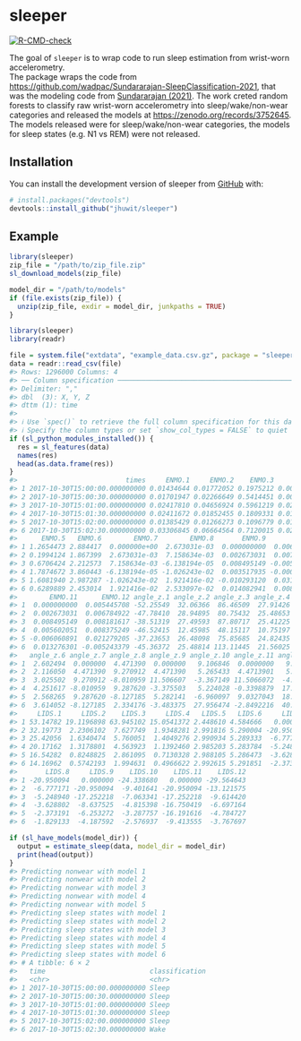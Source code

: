 
<!-- README.md is generated from README.Rmd. Please edit that file -->

# sleeper

<!-- badges: start -->

[![R-CMD-check](https://github.com/jhuwit/sleeper/actions/workflows/R-CMD-check.yaml/badge.svg)](https://github.com/jhuwit/sleeper/actions/workflows/R-CMD-check.yaml)
<!-- badges: end -->

The goal of `sleeper` is to wrap code to run sleep estimation from
wrist-worn accelerometry.  
The package wraps the code from
<https://github.com/wadpac/Sundararajan-SleepClassification-2021>, that
was the modeling code from [Sundararajan
(2021)](https://doi.org/10.1038/s41598-020-79217-x). The work creted
random forests to classify raw wrist-worn accelerometry into
sleep/wake/non-wear categories and released the models at
<https://zenodo.org/records/3752645>. The models released were for
sleep/wake/non-wear categories, the models for sleep states (e.g. N1 vs
REM) were not released.

## Installation

You can install the development version of sleeper from
[GitHub](https://github.com/) with:

``` r
# install.packages("devtools")
devtools::install_github("jhuwit/sleeper")
```

## Example

``` r
library(sleeper)
zip_file = "/path/to/zip_file.zip"
sl_download_models(zip_file)
```

``` r
model_dir = "/path/to/models"
if (file.exists(zip_file)) {
  unzip(zip_file, exdir = model_dir, junkpaths = TRUE)
}
```

``` r
library(sleeper)
library(readr)

file = system.file("extdata", "example_data.csv.gz", package = "sleeper")
data = readr::read_csv(file)
#> Rows: 1296000 Columns: 4
#> ── Column specification ────────────────────────────────────────────────────────
#> Delimiter: ","
#> dbl  (3): X, Y, Z
#> dttm (1): time
#> 
#> ℹ Use `spec()` to retrieve the full column specification for this data.
#> ℹ Specify the column types or set `show_col_types = FALSE` to quiet this message.
if (sl_python_modules_installed()) {
  res = sl_features(data)
  names(res)
  head(as.data.frame(res))
}
#>                           times     ENMO.1     ENMO.2    ENMO.3      ENMO.4
#> 1 2017-10-30T15:00:00.000000000 0.01434644 0.01772052 0.1975212 0.009440902
#> 2 2017-10-30T15:00:30.000000000 0.01701947 0.02266649 0.5414451 0.009864418
#> 3 2017-10-30T15:01:00.000000000 0.02417810 0.04656924 0.5961219 0.023924088
#> 4 2017-10-30T15:01:30.000000000 0.02411672 0.01852455 0.1809331 0.011838206
#> 5 2017-10-30T15:02:00.000000000 0.01385429 0.01266273 0.1096779 0.010300577
#> 6 2017-10-30T15:02:30.000000000 0.03306845 0.06664564 0.7120015 0.028274721
#>      ENMO.5   ENMO.6        ENMO.7        ENMO.8       ENMO.9       ENMO.10
#> 1 1.2654473 2.884417  0.000000e+00  2.673031e-03  0.000000000  0.0062523476
#> 2 0.1994124 1.867399  2.673031e-03  7.158634e-03  0.002673031  0.0071279432
#> 3 0.6706424 2.212573  7.158634e-03 -6.138194e-05  0.008495149 -0.0051925963
#> 4 1.7874672 3.860443 -6.138194e-05 -1.026243e-02  0.003517935 -0.0006553512
#> 5 1.6081940 2.987287 -1.026243e-02  1.921416e-02 -0.010293120  0.0318796418
#> 6 0.6289889 2.453014  1.921416e-02  2.533097e-02  0.014082941  0.0084541233
#>        ENMO.11      ENMO.12 angle_z.1 angle_z.2 angle_z.3 angle_z.4 angle_z.5
#> 1  0.000000000  0.005445708 -52.25549  32.06366  86.46509  27.91426  1.429398
#> 2  0.002673031  0.006784922 -47.78410  28.94895  80.75432  25.48653  1.243141
#> 3  0.008495149  0.008181617 -38.51319  27.49593  87.80717  25.41225  1.970863
#> 4  0.005602051  0.008375249 -46.52415  12.45985  48.15117  10.75197  2.287344
#> 5 -0.006060891  0.021279205 -37.23653  26.48098  75.85685  24.82435  1.413818
#> 6  0.013276301 -0.005243379 -45.36372  25.48814 113.11445  21.56025  1.847085
#>   angle_z.6 angle_z.7 angle_z.8 angle_z.9 angle_z.10 angle_z.11 angle_z.12
#> 1  2.602494  0.000000  4.471390  0.000000   9.106846  0.0000000   9.741000
#> 2  2.116050  4.471390  9.270912  4.471390   5.265433  4.4713901   5.874706
#> 3  3.025502  9.270912 -8.010959 11.506607  -3.367149 11.5066072  -4.525293
#> 4  4.251617 -8.010959  9.287620 -3.375503   5.224028 -0.3398879  17.170469
#> 5  2.568265  9.287620 -8.127185  5.282141  -6.960097  9.0327043  18.868565
#> 6  3.614052 -8.127185  2.334176 -3.483375  27.956474 -2.8492216  40.879115
#>     LIDS.1     LIDS.2    LIDS.3     LIDS.4   LIDS.5   LIDS.6     LIDS.7
#> 1 53.14782 19.1196898 63.945102 15.0541372 2.448610 4.584666   0.000000
#> 2 32.19773  2.2306102  7.627749  1.9348281 2.991816 5.290004 -20.950094
#> 3 25.42056  1.6340474  5.760051  1.4049276 2.990934 5.289333  -6.777171
#> 4 20.17162  1.3178801  4.563923  1.1392460 2.985203 5.283784  -5.248940
#> 5 16.54282  0.8248825  2.861095  0.7130328 2.988105 5.286473  -3.628802
#> 6 14.16962  0.5742193  1.994631  0.4966622 2.992615 5.291851  -2.373191
#>       LIDS.8     LIDS.9    LIDS.10    LIDS.11    LIDS.12
#> 1 -20.950094   0.000000 -24.338680   0.000000 -29.564643
#> 2  -6.777171 -20.950094  -9.401641 -20.950094 -13.121575
#> 3  -5.248940 -17.252218  -7.063341 -17.252218  -9.614420
#> 4  -3.628802  -8.637525  -4.815398 -16.750419  -6.697164
#> 5  -2.373191  -6.253272  -3.287757 -16.191616  -4.784727
#> 6  -1.829133  -4.187592  -2.576937  -9.413555  -3.767697
```

``` r
if (sl_have_models(model_dir)) {
  output = estimate_sleep(data, model_dir = model_dir)
  print(head(output))
}
#> Predicting nonwear with model 1
#> Predicting nonwear with model 2
#> Predicting nonwear with model 3
#> Predicting nonwear with model 4
#> Predicting nonwear with model 5
#> Predicting sleep states with model 1
#> Predicting sleep states with model 2
#> Predicting sleep states with model 3
#> Predicting sleep states with model 4
#> Predicting sleep states with model 5
#> Predicting sleep states with model 6
#> # A tibble: 6 × 2
#>   time                          classification
#>   <chr>                         <chr>         
#> 1 2017-10-30T15:00:00.000000000 Sleep         
#> 2 2017-10-30T15:00:30.000000000 Sleep         
#> 3 2017-10-30T15:01:00.000000000 Sleep         
#> 4 2017-10-30T15:01:30.000000000 Sleep         
#> 5 2017-10-30T15:02:00.000000000 Sleep         
#> 6 2017-10-30T15:02:30.000000000 Wake
```
